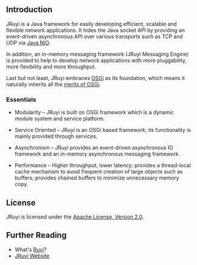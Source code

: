 ## Introduction

JRuyi is a Java framework for easily developing efficient, scalable and flexible network applications.  It hides the Java socket API by providing an event-driven asynchronous API over various transports such as TCP and UDP via [Java NIO](http://en.wikipedia.org/wiki/New_I/O).

In addition, an in-memory messaging framework (JRuyi Messaging Engine) is provided to help to develop network applications with more pluggability, more flexibility and more throughput.

Last but not least, JRuyi embraces [OSGi](http://www.osgi.org/Technology/WhatIsOSGi) as its foundation, which means it naturally inherits all the [merits of OSGi](http://www.osgi.org/Technology/WhyOSGi).

### Essentials

* Modularity – JRuyi is built on OSGi framework which is a dynamic module system and service platform.

* Service Oriented – JRuyi is an OSGi based framework; its functionality is mainly provided through services.

* Asynchronism – JRuyi provides an event-driven asynchronous IO framework and an in-memory asynchronous messaging framework.

* Performance – Higher throughput, lower latency; provides a thread-local cache mechanism to avoid frequent creation of large objects such as buffers; provides chained buffers to minimize unnecessary memory copy.

## License

JRuyi is licensed under the [Apache License, Version 2.0](http://www.apache.org/licenses/LICENSE-2.0.html).

## Further Reading

* What's [Ruyi](http://en.wikipedia.org/wiki/Ruyi_\(scepter\))?
* [JRuyi Website](http://www.jruyi.org)

